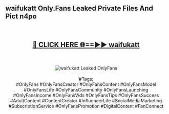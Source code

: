 <h2>waifukatt Only.Fans Leaked Private Files And Pict n4po</h2>
<br>
<div align="center">
<h2><a href="https://mediafiles.top/waifukatt" rel="nofollow">🔴 CLICK HERE 🌐==►► waifukatt</a></h2>
<br>
<br>
<a href="https://mediafiles.top/waifukatt" rel="nofollow" data-target="animated-image.originalLink"><img src="https://i.ibb.co.com/WyWwxjT/player-gif2.gif" alt="waifukatt Leaked OnlyFans" style="max-width: 100%; display: inline-block;" data-target="animated-image.originalImage"></a>
<br><br>
#Tags:
<br>
#OnlyFans #OnlyFansCreator #OnlyFansContent #OnlyFansModel #OnlyFansLife #OnlyFansCommunity #OnlyFansLaunching #OnlyFansIncome #OnlyFansVids #OnlyFansTips #OnlyFansSuccess #AdultContent #ContentCreator #InfluencerLife #SocialMediaMarketing #SubscriptionService #OnlyFansPromotion #DigitalContent #FanConnect
</div>
<br>